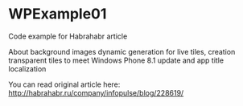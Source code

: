WPExample01
===========

Code example for Habrahabr article

About background images dynamic generation for live tiles, creation transparent tiles to meet Windows Phone 8.1 update and app title localization

You can read original article here: http://habrahabr.ru/company/infopulse/blog/228619/

